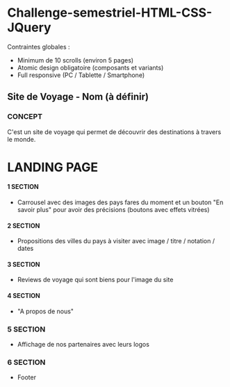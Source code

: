# Challenge-semestriel-HTML-CSS-JQuery

Contraintes globales :
<ul>
  <li>Minimum de 10 scrolls (environ 5 pages)</li>
  <li>Atomic design obligatoire (composants et variants)</li>
  <li>Full responsive (PC / Tablette / Smartphone)</li>
</ul>

## Site de Voyage - Nom (à définir)

### CONCEPT 

C'est un site de voyage qui permet de découvrir des destinations à travers le monde.

# LANDING PAGE

#### 1 SECTION
- Carrousel avec des images des pays fares du moment et un bouton "En savoir plus" pour avoir des précisions (boutons avec effets vitrées)

#### 2 SECTION
- Propositions des villes du pays à visiter avec image / titre / notation / dates 

#### 3 SECTION
- Reviews de voyage qui sont biens pour l'image du site

#### 4 SECTION
- "A propos de nous" 

### 5 SECTION
- Affichage de nos partenaires avec leurs logos

### 6 SECTION 
- Footer

